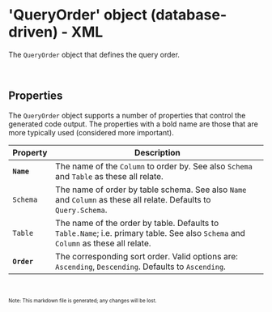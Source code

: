 # 'QueryOrder' object (database-driven) - XML

The `QueryOrder` object that defines the query order.

<br/>

## Properties
The `QueryOrder` object supports a number of properties that control the generated code output. The properties with a bold name are those that are more typically used (considered more important).

Property | Description
-|-
**`Name`** | The name of the `Column` to order by. See also `Schema` and `Table` as these all relate.
`Schema` | The name of order by table schema. See also `Name` and `Column` as these all relate. Defaults to `Query.Schema`.
`Table` | The name of the order by table. Defaults to `Table.Name`; i.e. primary table. See also `Schema` and `Column` as these all relate.
**`Order`** | The corresponding sort order. Valid options are: `Ascending`, `Descending`. Defaults to `Ascending`.

<br/>

<sub><sup>Note: This markdown file is generated; any changes will be lost.</sup></sub>
